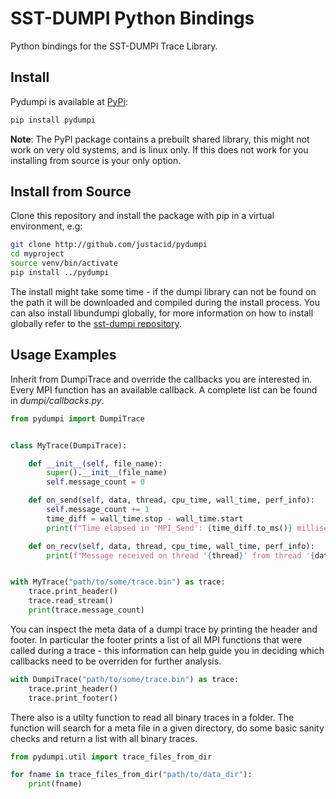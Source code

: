 # SST-DUMPI Python Bindings
Python bindings for the SST-DUMPI Trace Library.

## Install
Pydumpi is available at [PyPi](https://pypi.org/project/pydumpi):

```bash
pip install pydumpi
```

**Note**: The PyPI package contains a prebuilt shared library, this might not 
work on very old systems, and is linux only. If this does not work for you
installing from source is your only option.

## Install from Source
Clone this repository and install the package with pip in a virtual environment, e.g:

```bash
git clone http://github.com/justacid/pydumpi
cd myproject
source venv/bin/activate
pip install ../pydumpi
```

The install might take some time - if the dumpi library can not be found
on the path it will be downloaded and compiled during the install
process. You can also install libundumpi globally, for more 
information on how to install globally refer to the
[sst-dumpi repository](https://github.com/sstsimulator/sst-dumpi).

## Usage Examples
Inherit from DumpiTrace and override the callbacks you are interested in.
Every MPI function has an available callback. A complete list can be found 
in *dumpi/callbacks.py*.

```python
from pydumpi import DumpiTrace


class MyTrace(DumpiTrace):

    def __init__(self, file_name):
        super().__init__(file_name)
        self.message_count = 0

    def on_send(self, data, thread, cpu_time, wall_time, perf_info):
        self.message_count += 1
        time_diff = wall_time.stop - wall_time.start
        print(f"Time elapsed in 'MPI_Send': {time_diff.to_ms()} milliseconds.")

    def on_recv(self, data, thread, cpu_time, wall_time, perf_info):
        print(f"Message received on thread '{thread}' from thread '{data.source}'.")


with MyTrace("path/to/some/trace.bin") as trace:
    trace.print_header()
    trace.read_stream()
    print(trace.message_count)
```

You can inspect the meta data of a dumpi trace by printing the header and
footer. In particular the footer prints a list of all MPI functions that 
were called during a trace - this information can help guide you in deciding
which callbacks need to be overriden for further analysis.

```python
with DumpiTrace("path/to/some/trace.bin") as trace:
    trace.print_header()
    trace.print_footer()
```

There also is a utilty function to read all binary traces in a folder. The 
function will search for a meta file in a given directory, do some basic sanity
checks and return a list with all binary traces.

```python
from pydumpi.util import trace_files_from_dir

for fname in trace_files_from_dir("path/to/data_dir"):
    print(fname)
```
